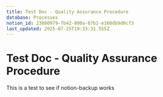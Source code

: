 ```yaml
---
title: Test Doc - Quality Assurance Procedure
database: Processes
notion_id: 23880979-7b42-800a-87b2-e160db9d0cf3
last_updated: 2025-07-25T19:33:31.555Z
---
```


# Test Doc - Quality Assurance Procedure


This is a test to see if notion-backup works

